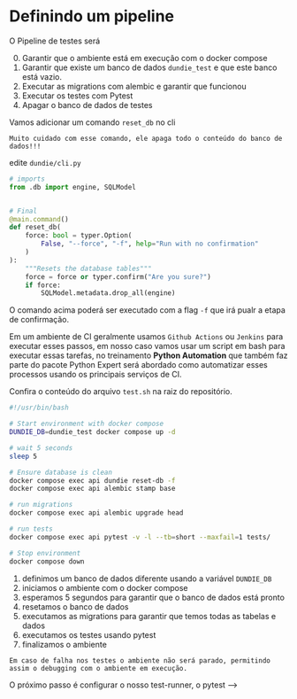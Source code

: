 # Definindo um pipeline

O Pipeline de testes será

0. Garantir que o ambiente está em execução com o docker compose
1. Garantir que existe um banco de dados `dundie_test` e que este banco está
   vazio.
2. Executar as migrations com alembic e garantir que funcionou
3. Executar os testes com Pytest
4. Apagar o banco de dados de testes

Vamos adicionar um comando `reset_db` no cli

```admonish caution "CUIDADO"
Muito cuidado com esse comando, ele apaga todo o conteúdo do banco de dados!!!
```

edite `dundie/cli.py`
```python
# imports
from .db import engine, SQLModel


# Final
@main.command()
def reset_db(
    force: bool = typer.Option(
        False, "--force", "-f", help="Run with no confirmation"
    )
):
    """Resets the database tables"""
    force = force or typer.confirm("Are you sure?")
    if force:
        SQLModel.metadata.drop_all(engine)
```

O comando acima poderá ser executado com a flag `-f` que irá pualr a etapa de confirmação.

Em um ambiente de CI geralmente usamos `Github Actions` ou `Jenkins` para executar
esses passos, em nosso caso vamos usar um script em bash para executar essas tarefas,
no treinamento **Python Automation** que também faz parte do pacote Python Expert será
abordado como automatizar esses processos usando os principais serviços de CI.


Confira o conteúdo do arquivo `test.sh` na raiz do repositório.

```bash
#!/usr/bin/bash

# Start environment with docker compose
DUNDIE_DB=dundie_test docker compose up -d

# wait 5 seconds
sleep 5

# Ensure database is clean
docker compose exec api dundie reset-db -f
docker compose exec api alembic stamp base

# run migrations
docker compose exec api alembic upgrade head

# run tests
docker compose exec api pytest -v -l --tb=short --maxfail=1 tests/

# Stop environment
docker compose down
```

1. definimos um banco de dados diferente usando a variável `DUNDIE_DB` 
2. iniciamos o ambiente com o docker compose
3. esperamos 5 segundos para garantir que o banco de dados está pronto 
4. resetamos o banco de dados 
5. executamos as migrations para garantir que temos todas as tabelas e dados 
6. executamos os testes usando pytest
7. finalizamos o ambiente

```admonish note "NOTA"
Em caso de falha nos testes o ambiente não será parado, permitindo assim o debugging com o ambiente em execução.
```

O próximo passo é configurar o nosso test-runner, o pytest -->
